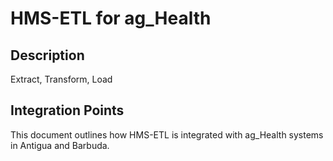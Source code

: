 # HMS-ETL for ag_Health

## Description

Extract, Transform, Load

## Integration Points

This document outlines how HMS-ETL is integrated with ag_Health systems in Antigua and Barbuda.
